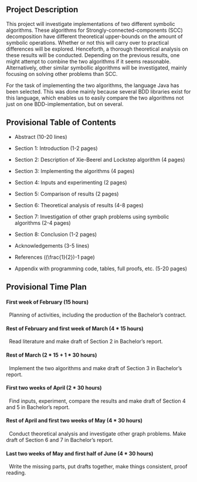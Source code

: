Project Description
-------------------

This project will investigate implementations of two different symbolic algorithms. These algorithms for Strongly-connected-components (SCC) decomposition have different theoretical upper-bounds on the amount of symbolic operations. Whether or not this will carry over to practical differences will be explored. Henceforth, a thorough theoretical analysis on these results will be conducted. Depending on the previous results, one might attempt to combine the two algorithms if it seems reasonable. Alternatively, other similar symbollic algorithms will be investigated, mainly focusing on solving other problems than SCC.

For the task of implementing the two algorithms, the language Java has been selected. This was done mainly because several BDD libraries exist for this language, which enables us to easily compare the two algorithms not just on one BDD-implementation, but on several.

Provisional Table of Contents
-----------------------------

-   Abstract (10-20 lines)

-   Section 1: Introduction (1-2 pages)

-   Section 2: Description of Xie-Beerel and Lockstep algorithm (4 pages)

-   Section 3: Implementing the algorithms (4 pages)

-   Section 4: Inputs and experimenting (2 pages)

-   Section 5: Comparison of results (2 pages)

-   Section 6: Theoretical analysis of results (4-8 pages)

-   Section 7: Investigation of other graph problems using symbolic algorithms (2-4 pages)

-   Section 8: Conclusion (1-2 pages)

-   Acknowledgements (3-5 lines)

-   References (\(\frac{1}{2}\)-1 page)

-   Appendix with programming code, tables, full proofs, etc. (5-20 pages)

Provisional Time Plan
---------------------

#### First week of February (15 hours)

 
Planning of activities, including the production of the Bachelor’s contract.

#### Rest of February and first week of March (<span>4 * 15</span> hours)

 
Read literature and make draft of Section 2 in Bachelor’s report.

#### Rest of March (<span>2 * 15 + 1 * 30</span> hours)

 
Implement the two algorithms and make draft of Section 3 in Bachelor’s report.

#### First two weeks of April (<span>2 * 30</span> hours)

 
Find inputs, experiment, compare the results and make draft of Section 4 and 5 in Bachelor’s report.

#### Rest of April and first two weeks of May (<span>4 * 30</span> hours)

 
Conduct theoretical analysis and investigate other graph problems. Make draft of Section 6 and 7 in Bachelor’s report.

#### Last two weeks of May and first half of June (<span>4 * 30</span> hours)

 
Write the missing parts, put drafts together, make things consistent, proof reading.

